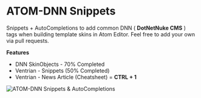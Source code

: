 # ATOM-DNN Snippets

Snippets + AutoCompletions to add common DNN ( **DotNetNuke CMS** ) tags when building template skins in Atom Editor. Feel free to add your own via pull requests.

**Features**
- DNN SkinObjects - 70% Completed
- Ventrian - Snippets (50% Completed)
- Ventrian - News Article (Cheatsheet) = **CTRL + 1**

![ATOM-DNN Snippets & AutoCompletions](https://raw.githubusercontent.com/robert-m/atom-dnn-snippets/master/atom-dnn-logo.png)
